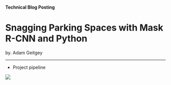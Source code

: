 #### Technical Blog Posting
# Snagging Parking Spaces with Mask R-CNN and Python     
by. Adam Geitgey
___
- Project pipeline

![](https://miro.medium.com/max/1250/1*5_RhEVdNRA4_ZXJF9ZGL3w.png)






